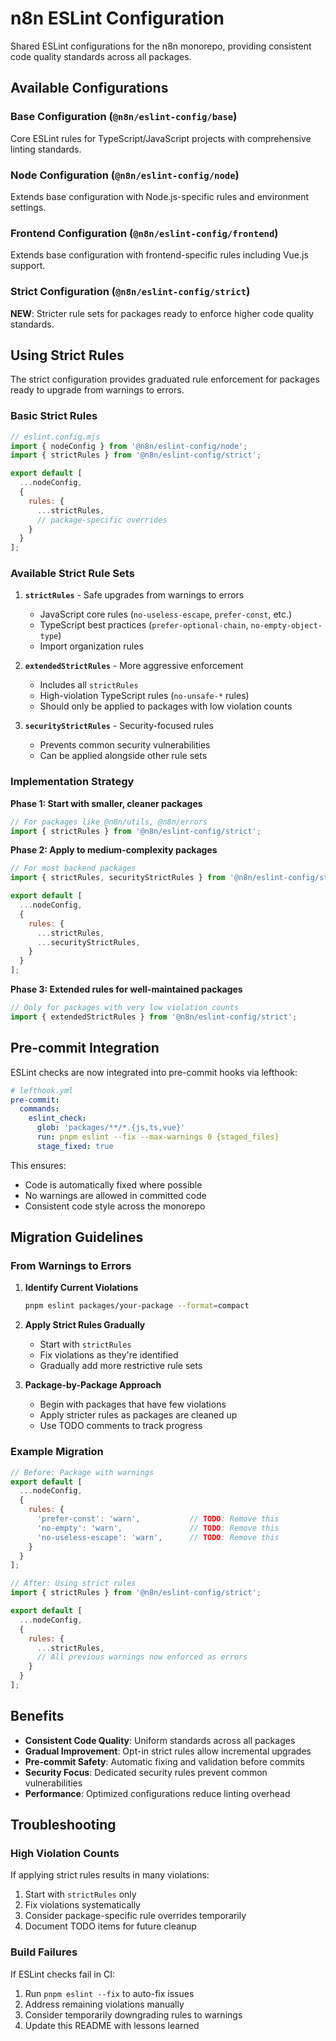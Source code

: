 # n8n ESLint Configuration

Shared ESLint configurations for the n8n monorepo, providing consistent code quality standards across all packages.

## Available Configurations

### Base Configuration (`@n8n/eslint-config/base`)
Core ESLint rules for TypeScript/JavaScript projects with comprehensive linting standards.

### Node Configuration (`@n8n/eslint-config/node`)
Extends base configuration with Node.js-specific rules and environment settings.

### Frontend Configuration (`@n8n/eslint-config/frontend`)
Extends base configuration with frontend-specific rules including Vue.js support.

### Strict Configuration (`@n8n/eslint-config/strict`)
**NEW**: Stricter rule sets for packages ready to enforce higher code quality standards.

## Using Strict Rules

The strict configuration provides graduated rule enforcement for packages ready to upgrade from warnings to errors.

### Basic Strict Rules

```javascript
// eslint.config.mjs
import { nodeConfig } from '@n8n/eslint-config/node';
import { strictRules } from '@n8n/eslint-config/strict';

export default [
  ...nodeConfig,
  {
    rules: {
      ...strictRules,
      // package-specific overrides
    }
  }
];
```

### Available Strict Rule Sets

1. **`strictRules`** - Safe upgrades from warnings to errors
   - JavaScript core rules (`no-useless-escape`, `prefer-const`, etc.)
   - TypeScript best practices (`prefer-optional-chain`, `no-empty-object-type`)
   - Import organization rules

2. **`extendedStrictRules`** - More aggressive enforcement
   - Includes all `strictRules`
   - High-violation TypeScript rules (`no-unsafe-*` rules)
   - Should only be applied to packages with low violation counts

3. **`securityStrictRules`** - Security-focused rules
   - Prevents common security vulnerabilities
   - Can be applied alongside other rule sets

### Implementation Strategy

**Phase 1: Start with smaller, cleaner packages**
```javascript
// For packages like @n8n/utils, @n8n/errors
import { strictRules } from '@n8n/eslint-config/strict';
```

**Phase 2: Apply to medium-complexity packages**
```javascript
// For most backend packages
import { strictRules, securityStrictRules } from '@n8n/eslint-config/strict';

export default [
  ...nodeConfig,
  {
    rules: {
      ...strictRules,
      ...securityStrictRules,
    }
  }
];
```

**Phase 3: Extended rules for well-maintained packages**
```javascript
// Only for packages with very low violation counts
import { extendedStrictRules } from '@n8n/eslint-config/strict';
```

## Pre-commit Integration

ESLint checks are now integrated into pre-commit hooks via lefthook:

```yaml
# lefthook.yml
pre-commit:
  commands:
    eslint_check:
      glob: 'packages/**/*.{js,ts,vue}'
      run: pnpm eslint --fix --max-warnings 0 {staged_files}
      stage_fixed: true
```

This ensures:
- Code is automatically fixed where possible
- No warnings are allowed in committed code
- Consistent code style across the monorepo

## Migration Guidelines

### From Warnings to Errors

1. **Identify Current Violations**
   ```bash
   pnpm eslint packages/your-package --format=compact
   ```

2. **Apply Strict Rules Gradually**
   - Start with `strictRules`
   - Fix violations as they're identified
   - Gradually add more restrictive rule sets

3. **Package-by-Package Approach**
   - Begin with packages that have few violations
   - Apply stricter rules as packages are cleaned up
   - Use TODO comments to track progress

### Example Migration

```javascript
// Before: Package with warnings
export default [
  ...nodeConfig,
  {
    rules: {
      'prefer-const': 'warn',           // TODO: Remove this
      'no-empty': 'warn',               // TODO: Remove this
      'no-useless-escape': 'warn',      // TODO: Remove this
    }
  }
];

// After: Using strict rules
import { strictRules } from '@n8n/eslint-config/strict';

export default [
  ...nodeConfig,
  {
    rules: {
      ...strictRules,
      // All previous warnings now enforced as errors
    }
  }
];
```

## Benefits

- **Consistent Code Quality**: Uniform standards across all packages
- **Gradual Improvement**: Opt-in strict rules allow incremental upgrades
- **Pre-commit Safety**: Automatic fixing and validation before commits
- **Security Focus**: Dedicated security rules prevent common vulnerabilities
- **Performance**: Optimized configurations reduce linting overhead

## Troubleshooting

### High Violation Counts
If applying strict rules results in many violations:
1. Start with `strictRules` only
2. Fix violations systematically
3. Consider package-specific rule overrides temporarily
4. Document TODO items for future cleanup

### Build Failures
If ESLint checks fail in CI:
1. Run `pnpm eslint --fix` to auto-fix issues
2. Address remaining violations manually
3. Consider temporarily downgrading rules to warnings
4. Update this README with lessons learned